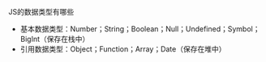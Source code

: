 JS的数据类型有哪些
- 基本数据类型：Number；String；Boolean；Null；Undefined；Symbol；BigInt（保存在栈中）
- 引用数据类型：Object；Function；Array；Date（保存在堆中）